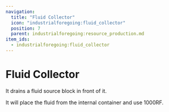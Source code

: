 ```yaml
---
navigation:
  title: "Fluid Collector"
  icon: "industrialforegoing:fluid_collector"
  position: 7
  parent: industrialforegoing:resource_production.md
item_ids:
  - industrialforegoing:fluid_collector
---
```


# Fluid Collector

It drains a fluid source block in front of it.

It will place the fluid from the internal container and use <Color id="gold">1000</Color>RF.



<Recipe id="industrialforegoing:fluid_collector" />

